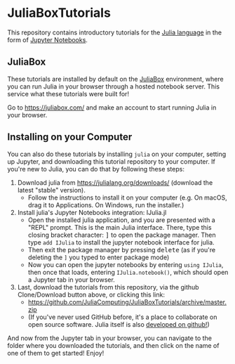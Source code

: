 # JuliaBoxTutorials

This repository contains introductory tutorials for the [Julia language](http://julialang.org/) in the form of [Jupyter Notebooks](https://jupyter.org/about).

## JuliaBox

These tutorials are installed by default on the [JuliaBox](https://juliabox.com/) environment, where you can run Julia in your browser
through a hosted notebook server. This service what these tutorials were built for!

Go to https://juliabox.com/ and make an account to start running Julia in your browser.

## Installing on your Computer

You can also do these tutorials by installing `julia` on your computer, setting up Jupyter, and downloading this tutorial repository to your computer.
If you're new to Julia, you can do that by following these steps:

1. Download julia from https://julialang.org/downloads/ (download the latest "stable" version).
   - Follow the instructions to install it on your computer (e.g. On macOS, drag it to Applications. On Windows, run the installer.)
2. Install julia's Jupyter Notebooks integration: IJulia.jl
   - Open the installed julia application, and you are presented with a "REPL" prompt. This is the main Julia interface. There, type this closing bracket
     character: <kbd>]</kbd> to open the package manager. Then type `add IJulia` to install the jupyter notebook interface for julia.
   - Then exit the package manager by pressing <kbd>delete</kbd> (as if you're deleting the `]` you typed to enter package mode)
   - Now you can open the jupyter notebooks by entering `using IJulia`, then once that loads, entering `IJulia.notebook()`, which should
     open a Jupyter tab in your browser.
3. Last, download the tutorials from this repository, via the github Clone/Download button above, or clicking this link:
    - https://github.com/JuliaComputing/JuliaBoxTutorials/archive/master.zip
    - (If you've never used GitHub before, it's a place to collaborate on open source software. Julia itself is also [developed on github!](https://github.com/JuliaLang/julia))

And now from the Jupyter tab in your browser, you can navigate to the folder where you downloaded the tutorials, and then click
on the name of one of them to get started! Enjoy!

